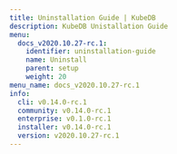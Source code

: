 ```yaml
---
title: Uninstallation Guide | KubeDB
description: KubeDB Unistallation Guide
menu:
  docs_v2020.10.27-rc.1:
    identifier: uninstallation-guide
    name: Uninstall
    parent: setup
    weight: 20
menu_name: docs_v2020.10.27-rc.1
info:
  cli: v0.14.0-rc.1
  community: v0.14.0-rc.1
  enterprise: v0.1.0-rc.1
  installer: v0.14.0-rc.1
  version: v2020.10.27-rc.1
---
```


